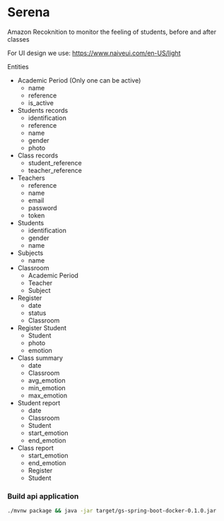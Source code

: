 # Serena

Amazon Recoknition to monitor the feeling of students, before and after classes

For UI design we use: https://www.naiveui.com/en-US/light

Entities

- Academic Period (Only one can be active)
  - name
  - reference
  - is_active
- Students records
  - identification
  - reference
  - name
  - gender
  - photo
- Class records
  - student_reference
  - teacher_reference
- Teachers
  - reference
  - name
  - email
  - password
  - token
- Students
  - identification
  - gender
  - name
- Subjects
  - name
- Classroom
  - Academic Period
  - Teacher
  - Subject
- Register
  - date
  - status
  - Classroom
- Register Student
  - Student
  - photo
  - emotion
- Class summary
  - date
  - Classroom
  - avg_emotion
  - min_emotion
  - max_emotion
- Student report
  - date
  - Classroom
  - Student
  - start_emotion
  - end_emotion
- Class report
  - start_emotion
  - end_emotion
  - Register
  - Student

### Build api application

```bash
./mvnw package && java -jar target/gs-spring-boot-docker-0.1.0.jar
```
